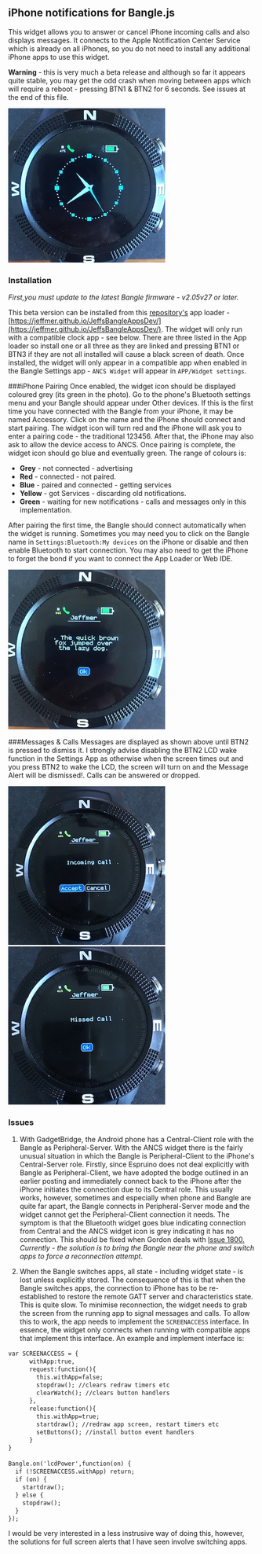 ## iPhone notifications for Bangle.js

This widget allows you to answer or cancel iPhone incoming calls and also displays messages. It connects to the Apple Notification Center Service which is already on all iPhones, so you do not need to install any additional iPhone apps to use this widget.

**Warning** - this is very much a beta release and although so far it appears quite stable, you may get the odd crash when moving between apps which will require a reboot - pressing BTN1 & BTN2 for 6 seconds. See issues at the end of this file.

![](widget_pic.jpg)

### Installation
*First,you must update to the latest Bangle firmware - v2.05v27 or later.*

This beta version can be installed from this [repository's](https://github.com/jeffmer/JeffsBangleAppsDev) app loader - [https://jeffmer.github.io/JeffsBangleAppsDev/](https://jeffmer.github.io/JeffsBangleAppsDev/). The widget will only run with a compatible clock app - see below. There are three listed in the App loader so install one or all three as they are linked and pressing BTN1 or BTN3 if they are not all installed will cause a black screen of death. Once installed, the widget will only appear in a compatible app when enabled in the Bangle Settings app - `ANCS Widget` will appear in `APP/Widget settings`.

###iPhone Pairing
Once enabled, the widget icon should be displayed coloured grey (its green in the photo). Go to the phone's Bluetooth settings menu and your Bangle should appear under Other devices. If this is the first time you have connected with the Bangle from your iPhone, it may be named Accessory. Click on the name and the iPhone should connect and start pairing. The widget icon will turn red and the iPhone will ask you to enter a pairing code - the traditional 123456. After that, the iPhone may also ask to allow the device access to ANCS. Once pairing is complete, the widget icon should go blue and eventually green.  The range of colours is:

* **Grey** - not connected - advertising
* **Red** - connected - not paired.
* **Blue** - paired and connected - getting services
* **Yellow** - got Services - discarding old notifications.
* **Green** - waiting for new notifications - calls and messages only in this implementation.

After pairing the first time, the Bangle should connect automatically when the widget is running. Sometimes you may need you to click on the Bangle name in `Settings:Bluetooth:My devices` on the iPhone or disable and then enable Bluetooth to start connection. You may also need to get the iPhone to forget the bond if you want to connect the App Loader or Web IDE.

![](message_pic.jpg)

###Messages & Calls
Messages are displayed as shown above until BTN2 is pressed to dismiss it. I strongly advise disabling the BTN2 LCD wake function in the Settings App as otherwise when the screen times out and you press BTN2 to wake the LCD, the screen will turn on and the Message Alert will be dismissed!. Calls can be answered or dropped.

![](call_pic.jpg)![](missed_pic.jpg)


### Issues
1. With GadgetBridge, the Android phone has a Central-Client role with the Bangle as Peripheral-Server. With the ANCS widget there is the fairly unusual situation in which the Bangle is Peripheral-Client to the iPhone's Central-Server role. Firstly, since Espruino does not deal explicitly with Bangle as Peripheral-Client, we have adopted the bodge outlined in an earlier posting and immediately connect back to the iPhone after the iPhone initiates the connection due to its Central role. This usually works, however, sometimes and especially when phone and Bangle are quite far apart, the Bangle connects in Peripheral-Server mode and the widget cannot get the Peripheral-Client connection it needs. The symptom is that the Bluetooth widget goes blue indicating connection from Central and the ANCS widget icon is grey indicating it has no connection. This should be fixed when Gordon deals with [Issue 1800.](https://github.com/espruino/Espruino/issues/1800) *Currently - the solution is to bring the Bangle near the phone and switch apps to force a reconnection attempt*.

2. When the Bangle switches apps, all state - including widget state - is lost unless explicitly stored. The consequence of this is that when the Bangle switches apps, the connection to iPhone has to be re-established to restore the remote GATT server and characteristics state. This is quite slow. To minimise reconnection, the widget needs to grab the screen from the running app to signal messages and calls. To allow this to work, the app needs to implement the `SCREENACCESS` interface. In essence, the widget only connects when running with compatible apps that implement this interface. An example and implement interface is:

```
var SCREENACCESS = {
      withApp:true,
      request:function(){
        this.withApp=false;
        stopdraw(); //clears redraw timers etc
        clearWatch(); //clears button handlers
      },
      release:function(){
        this.withApp=true;
        startdraw(); //redraw app screen, restart timers etc
        setButtons(); //install button event handlers
      }
}

Bangle.on('lcdPower',function(on) {
  if (!SCREENACCESS.withApp) return;
  if (on) {
    startdraw();
  } else {
    stopdraw();
  }
});
```
I would be very interested in a less instrusive way of doing this, however, the solutions for full screen alerts that I have seen involve switching apps. 